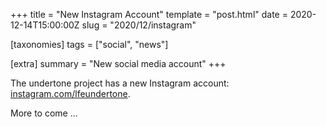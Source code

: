+++
title = "New Instagram Account"
template = "post.html"
date = 2020-12-14T15:00:00Z
slug = "2020/12/instagram"

[taxonomies]
tags = ["social", "news"]

[extra]
summary = "New social media account"
+++

The undertone project has a new Instagram account: [instagram.com/lfeundertone](https://www.instagram.com/lfeundertone/).

More to come ...

